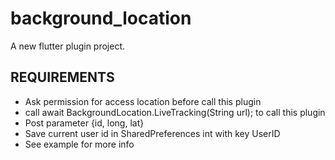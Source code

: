# background_location

A new flutter plugin project.

## REQUIREMENTS
- Ask permission for access location before call this plugin
- call await BackgroundLocation.LiveTracking(String url); to call this plugin
- Post parameter {id, long, lat}
- Save current user id in SharedPreferences int with key UserID
- See example for more info